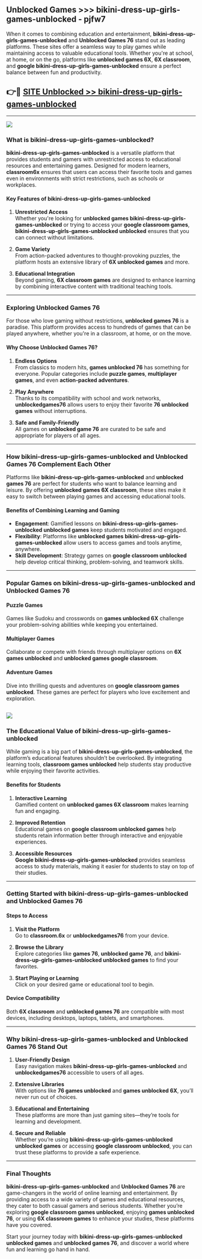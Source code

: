 ## Unblocked Games >>> bikini-dress-up-girls-games-unblocked - pjfw7 

When it comes to combining education and entertainment, **bikini-dress-up-girls-games-unblocked** and **Unblocked Games 76** stand out as leading platforms. These sites offer a seamless way to play games while maintaining access to valuable educational tools. Whether you're at school, at home, or on the go, platforms like **unblocked games 6X**, **6X classroom**, and **google bikini-dress-up-girls-games-unblocked** ensure a perfect balance between fun and productivity.
## 👉🔴 [SITE Unblocked >> bikini-dress-up-girls-games-unblocked](http://premium.freeplayer.one?title=bikini-dress-up-girls-games-unblocked&ref=22JU)
---
<a href="http://premium.freeplayer.one?title=bikini-dress-up-girls-games-unblocked&ref=22JU/"><img src="https://github.com/user-attachments/assets/438f12ca-57a4-47a3-8ead-c64da593a1e5"/></a>
### What is bikini-dress-up-girls-games-unblocked?  

**bikini-dress-up-girls-games-unblocked** is a versatile platform that provides students and gamers with unrestricted access to educational resources and entertaining games. Designed for modern learners, **classroom6x** ensures that users can access their favorite tools and games even in environments with strict restrictions, such as schools or workplaces.  

#### Key Features of bikini-dress-up-girls-games-unblocked  

1. **Unrestricted Access**  
   Whether you're looking for **unblocked games bikini-dress-up-girls-games-unblocked** or trying to access your **google classroom games**, **bikini-dress-up-girls-games-unblocked unblocked** ensures that you can connect without limitations.  

2. **Game Variety**  
   From action-packed adventures to thought-provoking puzzles, the platform hosts an extensive library of **6X unblocked games** and more.  

3. **Educational Integration**  
   Beyond gaming, **6X classroom games** are designed to enhance learning by combining interactive content with traditional teaching tools.  



---

### Exploring Unblocked Games 76  

For those who love gaming without restrictions, **unblocked games 76** is a paradise. This platform provides access to hundreds of games that can be played anywhere, whether you're in a classroom, at home, or on the move.  

#### Why Choose Unblocked Games 76?  

1. **Endless Options**  
   From classics to modern hits, **games unblocked 76** has something for everyone. Popular categories include **puzzle games**, **multiplayer games**, and even **action-packed adventures**.  

2. **Play Anywhere**  
   Thanks to its compatibility with school and work networks, **unblockedgames76** allows users to enjoy their favorite **76 unblocked games** without interruptions.  

3. **Safe and Family-Friendly**  
   All games on **unblocked game 76** are curated to be safe and appropriate for players of all ages.  

---

### How bikini-dress-up-girls-games-unblocked and Unblocked Games 76 Complement Each Other  

Platforms like **bikini-dress-up-girls-games-unblocked** and **unblocked games 76** are perfect for students who want to balance learning and leisure. By offering **unblocked games 6X classroom**, these sites make it easy to switch between playing games and accessing educational tools.  

#### Benefits of Combining Learning and Gaming  

- **Engagement**: Gamified lessons on **bikini-dress-up-girls-games-unblocked unblocked games** keep students motivated and engaged.  
- **Flexibility**: Platforms like **unblocked games bikini-dress-up-girls-games-unblocked** allow users to access games and tools anytime, anywhere.  
- **Skill Development**: Strategy games on **google classroom unblocked** help develop critical thinking, problem-solving, and teamwork skills.  

---

### Popular Games on bikini-dress-up-girls-games-unblocked and Unblocked Games 76  

#### Puzzle Games  

Games like Sudoku and crosswords on **games unblocked 6X** challenge your problem-solving abilities while keeping you entertained.  

#### Multiplayer Games  

Collaborate or compete with friends through multiplayer options on **6X games unblocked** and **unblocked games google classroom**.  

#### Adventure Games  

Dive into thrilling quests and adventures on **google classroom games unblocked**. These games are perfect for players who love excitement and exploration.  

<a href="http://download.freeplayer.one?title=bikini-dress-up-girls-games-unblocked&ref=23D/"><img src="https://github.com/user-attachments/assets/fe0c3e91-c8e1-489c-acf0-e2f614c12fb8"/></a>
---

### The Educational Value of bikini-dress-up-girls-games-unblocked  

While gaming is a big part of **bikini-dress-up-girls-games-unblocked**, the platform’s educational features shouldn’t be overlooked. By integrating learning tools, **classroom games unblocked** help students stay productive while enjoying their favorite activities.  

#### Benefits for Students  

1. **Interactive Learning**  
   Gamified content on **unblocked games 6X classroom** makes learning fun and engaging.  

2. **Improved Retention**  
   Educational games on **google classroom unblocked games** help students retain information better through interactive and enjoyable experiences.  

3. **Accessible Resources**  
   **Google bikini-dress-up-girls-games-unblocked** provides seamless access to study materials, making it easier for students to stay on top of their studies.  

---

### Getting Started with bikini-dress-up-girls-games-unblocked and Unblocked Games 76  

#### Steps to Access  

1. **Visit the Platform**  
   Go to **classroom.6x** or **unblockedgames76** from your device.  

2. **Browse the Library**  
   Explore categories like **games 76**, **unblocked game 76**, and **bikini-dress-up-girls-games-unblocked unblocked games** to find your favorites.  

3. **Start Playing or Learning**  
   Click on your desired game or educational tool to begin.  

#### Device Compatibility  

Both **6X classroom** and **unblocked games 76** are compatible with most devices, including desktops, laptops, tablets, and smartphones.  

---

### Why bikini-dress-up-girls-games-unblocked and Unblocked Games 76 Stand Out  

1. **User-Friendly Design**  
   Easy navigation makes **bikini-dress-up-girls-games-unblocked** and **unblockedgames76** accessible to users of all ages.  

2. **Extensive Libraries**  
   With options like **76 games unblocked** and **games unblocked 6X**, you’ll never run out of choices.  

3. **Educational and Entertaining**  
   These platforms are more than just gaming sites—they’re tools for learning and development.  

4. **Secure and Reliable**  
   Whether you’re using **bikini-dress-up-girls-games-unblocked unblocked games** or accessing **google classroom unblocked**, you can trust these platforms to provide a safe experience.  

---

### Final Thoughts  

**bikini-dress-up-girls-games-unblocked** and **Unblocked Games 76** are game-changers in the world of online learning and entertainment. By providing access to a wide variety of games and educational resources, they cater to both casual gamers and serious students. Whether you’re exploring **google classroom games unblocked**, enjoying **games unblocked 76**, or using **6X classroom games** to enhance your studies, these platforms have you covered.  

Start your journey today with **bikini-dress-up-girls-games-unblocked unblocked games** and **unblocked games 76**, and discover a world where fun and learning go hand in hand.  